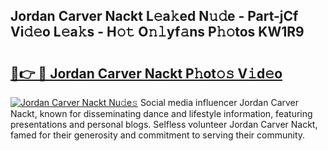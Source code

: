## Jordan Carver Nackt L𝚎a𝚔ed N𝚞𝚍e - Part-jCf Vi𝚍𝚎o L𝚎a𝚔s - H𝚘𝚝 O𝚗𝚕yf𝚊ns P𝚑𝚘tos KW1R9

# <h2><a href="http://kfehzt5.oniu.top/?m=Jordan+Carver+Nackt">🔗👉 🔴 Jordan Carver Nackt P𝚑ot𝚘𝚜 V𝚒d𝚎o</a></h2>

[![Jordan Carver Nackt Nu𝚍e𝚜](https://i.imgur.com/0qMVB7G.gif)](http://kfehzt5.oniu.top/?m=Jordan+Carver+Nackt)
Social media influencer Jordan Carver Nackt, known for disseminating dance and lifestyle information, featuring presentations and personal blogs. Selfless volunteer Jordan Carver Nackt, famed for their generosity and commitment to serving their community.  
